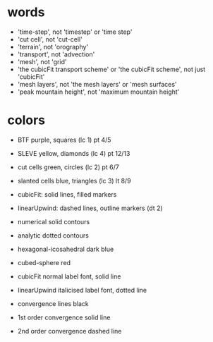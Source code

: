 # words

- 'time-step', not 'timestep' or 'time step'
- 'cut cell', not 'cut-cell'
- 'terrain', not 'orography'
- 'transport', not 'advection'
- 'mesh', not 'grid'
- 'the cubicFit transport scheme' or 'the cubicFit scheme', not just 'cubicFit'
- 'mesh layers', not 'the mesh layers' or 'mesh surfaces'
- 'peak mountain height', not 'maximum mountain height'

# colors

- BTF purple, squares (lc 1) pt 4/5
- SLEVE yellow, diamonds (lc 4) pt 12/13
- cut cells green, circles (lc 2) pt 6/7
- slanted cells blue, triangles (lc 3) lt 8/9
- cubicFit: solid lines, filled markers
- linearUpwind: dashed lines, outline markers (dt 2)

- numerical solid contours
- analytic dotted contours

- hexagonal-icosahedral dark blue
- cubed-sphere red

- cubicFit normal label font, solid line
- linearUpwind italicised label font, dotted line
- convergence lines black
- 1st order convergence solid line
- 2nd order convergence dashed line
